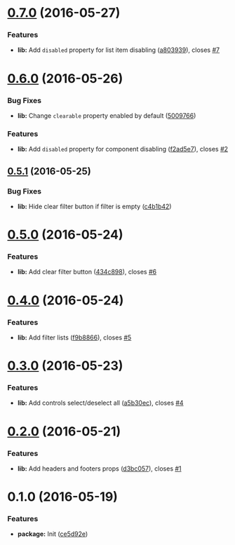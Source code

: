 <a name="0.7.0"></a>
# [0.7.0](https://github.com/vovanr/react-multiselect-two-sides/compare/v0.6.0...v0.7.0) (2016-05-27)


### Features

* **lib:** Add `disabled` property for list item disabling ([a803939](https://github.com/vovanr/react-multiselect-two-sides/commit/a803939)), closes [#7](https://github.com/vovanr/react-multiselect-two-sides/issues/7)



<a name="0.6.0"></a>
# [0.6.0](https://github.com/vovanr/react-multiselect-two-sides/compare/v0.5.1...v0.6.0) (2016-05-26)


### Bug Fixes

* **lib:** Change `clearable` property enabled by default ([5009766](https://github.com/vovanr/react-multiselect-two-sides/commit/5009766))


### Features

* **lib:** Add `disabled` property for component disabling ([f2ad5e7](https://github.com/vovanr/react-multiselect-two-sides/commit/f2ad5e7)), closes [#2](https://github.com/vovanr/react-multiselect-two-sides/issues/2)



<a name="0.5.1"></a>
## [0.5.1](https://github.com/vovanr/react-multiselect-two-sides/compare/v0.5.0...v0.5.1) (2016-05-25)


### Bug Fixes

* **lib:** Hide clear filter button if filter is empty ([c4b1b42](https://github.com/vovanr/react-multiselect-two-sides/commit/c4b1b42))



<a name="0.5.0"></a>
# [0.5.0](https://github.com/vovanr/react-multiselect-two-sides/compare/v0.4.0...v0.5.0) (2016-05-24)


### Features

* **lib:** Add clear filter button ([434c898](https://github.com/vovanr/react-multiselect-two-sides/commit/434c898)), closes [#6](https://github.com/vovanr/react-multiselect-two-sides/issues/6)



<a name="0.4.0"></a>
# [0.4.0](https://github.com/vovanr/react-multiselect-two-sides/compare/v0.3.0...v0.4.0) (2016-05-24)


### Features

* **lib:** Add filter lists ([f9b8866](https://github.com/vovanr/react-multiselect-two-sides/commit/f9b8866)), closes [#5](https://github.com/vovanr/react-multiselect-two-sides/issues/5)



<a name="0.3.0"></a>
# [0.3.0](https://github.com/vovanr/react-multiselect-two-sides/compare/v0.2.0...v0.3.0) (2016-05-23)


### Features

* **lib:** Add controls select/deselect all ([a5b30ec](https://github.com/vovanr/react-multiselect-two-sides/commit/a5b30ec)), closes [#4](https://github.com/vovanr/react-multiselect-two-sides/issues/4)



<a name="0.2.0"></a>
# [0.2.0](https://github.com/vovanr/react-multiselect-two-sides/compare/v0.1.0...v0.2.0) (2016-05-21)


### Features

* **lib:** Add headers and footers props ([d3bc057](https://github.com/vovanr/react-multiselect-two-sides/commit/d3bc057)), closes [#1](https://github.com/vovanr/react-multiselect-two-sides/issues/1)



<a name="0.1.0"></a>
# 0.1.0 (2016-05-19)


### Features

* **package:** Init ([ce5d92e](https://github.com/vovanr/react-multiselect-two-sides/commit/ce5d92e))



